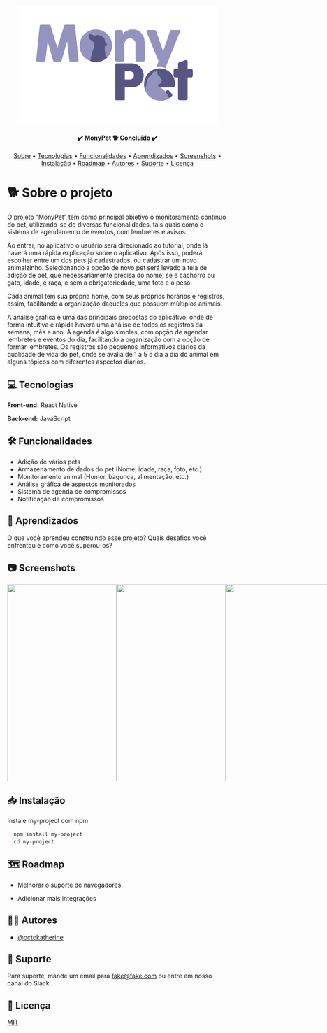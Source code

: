 
<p align="center">
  <img alt="logo monypet" height="270" src="./MonyPetApp/src/assets/images/logo.png">
</p>

<h4 align="center"> 
	✔️  MonyPet 🐕 Concluído ✔️
</h4>

<p align="center">
 <a href="#-sobre-o-projeto">Sobre</a> •
 <a href="#-tecnologias">Tecnologias</a> •
 <a href="#-funcionalidades">Funcionalidades</a> •
 <a href="#-aprendizados">Aprendizados</a> • 
 <a href="#-screenshots">Screenshots</a> •
 <a href="#-instalação">Instalação</a> • 
 <a href="#-roadmap">Roadmap</a> • 
 <a href="#-autores">Autores</a> • 
 <a href="#-suporte">Suporte</a> • 
 <a href="#-licença">Licença</a>
</p>

# 🐕 Sobre o projeto

O projeto “MonyPet” tem como principal objetivo o monitoramento contínuo do pet, utilizando-se de diversas funcionalidades, tais quais como o sistema de agendamento de eventos, com lembretes e avisos. <br>

Ao entrar, no aplicativo o usuário será direcionado ao tutorial, onde lá haverá uma rápida explicação sobre o aplicativo. Após isso, poderá escolher entre um dos pets já cadastrados, ou cadastrar um novo animalzinho. Selecionando a opção de novo pet será levado a tela de adição de pet, que necessariamente precisa do nome, se é cachorro ou gato, idade, e raça, e sem a obrigatoriedade, uma foto e o peso. <br>

Cada animal tem sua própria home, com seus próprios horários e registros, assim, facilitando a organização daqueles que possuem múltiplos animais. <br>

A análise gráfica é uma das principais propostas do aplicativo, onde de forma intuitiva e rápida haverá uma análise de todos os registros da semana, mês e ano. A agenda é algo simples, com opção de agendar lembretes e eventos do dia, facilitando a organização com a opção de formar lembretes. Os registros são pequenos informativos diários da qualidade de vida do pet, onde se avalia de 1 a 5 o dia a dia do animal em alguns tópicos com diferentes aspectos diários.

## 💻 Tecnologias

**Front-end:** React Native 

**Back-end:** JavaScript


## 🛠 Funcionalidades

- Adição de vários pets
- Armazenamento de dados do pet (Nome, idade, raça, foto, etc.)
- Monitoramento animal (Humor, bagunça, alimentação, etc.)
- Análise gráfica de aspectos monitorados
- Sistema de agenda de compromissos
- Notificação de compromissos


## 🧩 Aprendizados

O que você aprendeu construindo esse projeto? Quais desafios você enfrentou e como você superou-os?


## 📷 Screenshots
<p style="display: flex;">
	<image width="250px" height="450" src="https://play-lh.googleusercontent.com/bvrPwNzyqH80JPJrl6LytSjkrcUe3f0S2QSbIKHj9D-ZWNWrwXl3g1I-V9XFD99_-w=w2560-h1440-rw"/>
	<image width="250px" height="450" src="https://play-lh.googleusercontent.com/bbaStO_pzqVuDCPEMnEWW9oQJzn_JYGnAmyBG4oPiJ-eH6BQywFTN5AshqMvPP6xRQ=w2560-h1440-rw"/>
	<image width="250px" height="450" src="https://play-lh.googleusercontent.com/tOLfV8l35Gu9wHz64inXpWnub84-kMAOMu88X8YnC6ZJ61hu3YP7TdVXzaPLI7PFvt0=w2560-h1440-rw"/>
	<image width="250px" height="450" src="https://play-lh.googleusercontent.com/DjdTiSaFm3XSGAPvpP7V14d2IsnKQh9_NGxm5vNs0LiD5uwpgu0lW8xtVkGulYJ2ZQ=w2560-h1440-rw"/>
</p>

## 📥 Instalação

Instale my-project com npm

```bash
  npm install my-project
  cd my-project
```
    
## 🗺 Roadmap

- Melhorar o suporte de navegadores

- Adicionar mais integrações


## 👨‍🎓 Autores

- [@octokatherine](https://www.github.com/octokatherine)


## 📧 Suporte

Para suporte, mande um email para fake@fake.com ou entre em nosso canal do Slack.


## 📃 Licença

[MIT](https://choosealicense.com/licenses/mit/)

